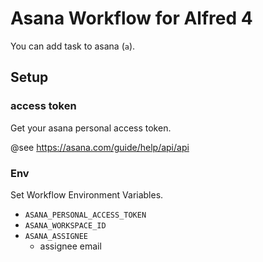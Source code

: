# Asana Workflow for Alfred 4

You can add task to asana (`a`).

## Setup

### access token

Get your asana personal access token.

@see https://asana.com/guide/help/api/api

### Env

Set Workflow Environment Variables.

- `ASANA_PERSONAL_ACCESS_TOKEN`
- `ASANA_WORKSPACE_ID`
- `ASANA_ASSIGNEE`
  - assignee email
